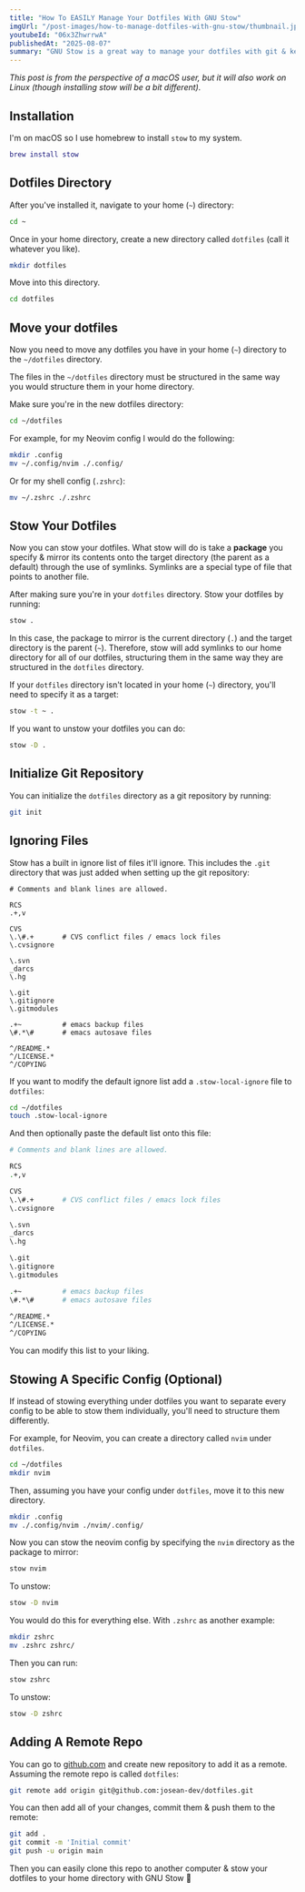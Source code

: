```yaml
---
title: "How To EASILY Manage Your Dotfiles With GNU Stow"
imgUrl: "/post-images/how-to-manage-dotfiles-with-gnu-stow/thumbnail.jpg"
youtubeId: "06x3ZhwrrwA"
publishedAt: "2025-08-07"
summary: "GNU Stow is a great way to manage your dotfiles with git & keep them organized. Learn how to get started with it quickly & easily."
---
```


_This post is from the perspective of a macOS user, but it will also work on Linux (though installing stow will be a bit different)._

## Installation

I'm on macOS so I use homebrew to install `stow` to my system.

```lua
brew install stow
```

## Dotfiles Directory

After you've installed it, navigate to your home (`~`) directory:

```bash
cd ~
```

Once in your home directory, create a new directory called `dotfiles` (call it whatever you like).

```bash
mkdir dotfiles
```

Move into this directory.

```bash
cd dotfiles
```

## Move your dotfiles

Now you need to move any dotfiles you have in your home (`~`) directory to the `~/dotfiles` directory.

The files in the `~/dotfiles` directory must be structured in the same way you would structure them in your home directory.

Make sure you're in the new dotfiles directory:

```bash
cd ~/dotfiles
```

For example, for my Neovim config I would do the following:

```bash
mkdir .config
mv ~/.config/nvim ./.config/
```

Or for my shell config (`.zshrc`):

```bash
mv ~/.zshrc ./.zshrc
```

## Stow Your Dotfiles

Now you can stow your dotfiles. What stow will do is take a **package** you specify & mirror its contents
onto the target directory (the parent as a default) through the use of symlinks. Symlinks are a
special type of file that points to another file.

After making sure you're in your `dotfiles` directory. Stow your dotfiles by running:

```bash
stow .
```

In this case, the package to mirror is the current directory (`.`) and the target directory is the parent (`~`).
Therefore, stow will add symlinks to our home directory for all of our dotfiles, structuring them in the same way they
are structured in the `dotfiles` directory.

If your `dotfiles` directory isn't located in your home (`~`) directory, you'll need to specify it as a target:

```bash
stow -t ~ .
```

If you want to unstow your dotfiles you can do:

```bash
stow -D .
```

## Initialize Git Repository

You can initialize the `dotfiles` directory as a git repository by running:

```bash
git init
```

## Ignoring Files

Stow has a built in ignore list of files it'll ignore. This includes the `.git` directory that
was just added when setting up the git repository:

```bash{14}
# Comments and blank lines are allowed.

RCS
.+,v

CVS
\.\#.+       # CVS conflict files / emacs lock files
\.cvsignore

\.svn
_darcs
\.hg

\.git
\.gitignore
\.gitmodules

.+~          # emacs backup files
\#.*\#       # emacs autosave files

^/README.*
^/LICENSE.*
^/COPYING
```

If you want to modify the default ignore list add a `.stow-local-ignore` file to `dotfiles`:

```bash
cd ~/dotfiles
touch .stow-local-ignore
```

And then optionally paste the default list onto this file:

```bash
# Comments and blank lines are allowed.

RCS
.+,v

CVS
\.\#.+       # CVS conflict files / emacs lock files
\.cvsignore

\.svn
_darcs
\.hg

\.git
\.gitignore
\.gitmodules

.+~          # emacs backup files
\#.*\#       # emacs autosave files

^/README.*
^/LICENSE.*
^/COPYING
```

You can modify this list to your liking.

## Stowing A Specific Config (Optional)

If instead of stowing everything under dotfiles you want to separate every config to be able to
stow them individually, you'll need to structure them differently.

For example, for Neovim, you can create a directory called `nvim` under `dotfiles`.

```bash
cd ~/dotfiles
mkdir nvim
```

Then, assuming you have your config under `dotfiles`, move it to this new directory.

```bash
mkdir .config
mv ./.config/nvim ./nvim/.config/
```

Now you can stow the neovim config by specifying the `nvim` directory as the package to mirror:

```bash
stow nvim
```

To unstow:

```bash
stow -D nvim
```

You would do this for everything else. With `.zshrc` as another example:

```bash
mkdir zshrc
mv .zshrc zshrc/
```

Then you can run:

```bash
stow zshrc
```

To unstow:

```bash
stow -D zshrc
```

## Adding A Remote Repo

You can go to [github.com](https://github.com) and create new repository to add it as a remote. Assuming
the remote repo is called `dotfiles`:

```bash
git remote add origin git@github.com:josean-dev/dotfiles.git
```

You can then add all of your changes, commit them & push them to the remote:

```bash
git add .
git commit -m 'Initial commit'
git push -u origin main
```

Then you can easily clone this repo to another computer & stow your dotfiles to your home directory with GNU Stow 🎉
